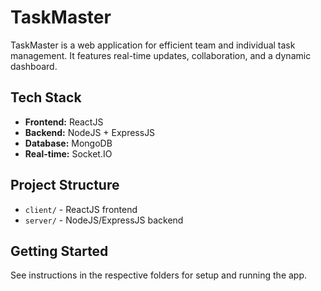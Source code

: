 # TaskMaster

TaskMaster is a web application for efficient team and individual task management. It features real-time updates, collaboration, and a dynamic dashboard.

## Tech Stack
- **Frontend:** ReactJS
- **Backend:** NodeJS + ExpressJS
- **Database:** MongoDB
- **Real-time:** Socket.IO

## Project Structure
- `client/` - ReactJS frontend
- `server/` - NodeJS/ExpressJS backend

## Getting Started
See instructions in the respective folders for setup and running the app.
